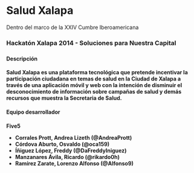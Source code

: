 Salud Xalapa
===============
Dentro del marco de la XXIV Cumbre Iberoamericana
<h3>Hackatón Xalapa 2014 - Soluciones para Nuestra Capital<h3/>

<h4>Descripción<h4/>
Salud Xalapa es una plataforma tecnológica que pretende incentivar la participación ciudadana en temas de salud en la Ciudad de Xalapa a través de una aplicación móvil y web con la intención de disminuir el desconocimiento de información sobre campañas de salud y demás recursos que muestra la Secretaria de Salud. 

<h4>Equipo desarrollador<h4/>
Five5

<UL type = disk >
	<LI>Corrales Prott, Andrea Lizeth (@AndreaPrott)
	<LI>Córdova Aburto, Osvaldo (@oca159)
	<LI>Íñiguez López, Freddy (@DaFreddyIniguez)
	<LI>Manzanares Ávila, Ricardo (@rikardo0h)
	<LI>Ramírez Zarate, Lorenzo Alfonso (@Alfonso9)
</UL>

